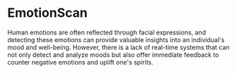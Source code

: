 # EmotionScan
Human emotions are often reflected through facial expressions, and detecting these emotions can provide valuable insights into an individual's mood and well-being. However, there is a lack of real-time systems that can not only detect and analyze moods but also offer immediate feedback to counter negative emotions and uplift one's spirits.
